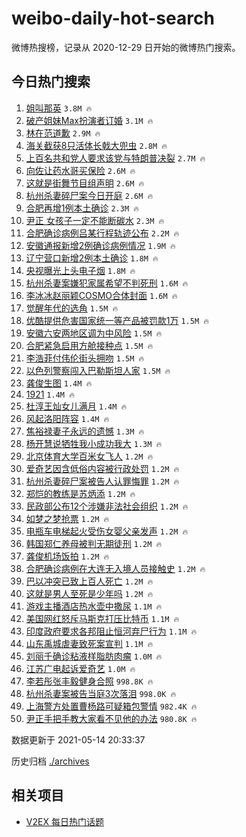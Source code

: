# weibo-daily-hot-search

微博热搜榜，记录从 2020-12-29 日开始的微博热门搜索。

## 今日热门搜索

<!-- BEGIN -->

1. [姐叫那英](https://s.weibo.com/weibo?q=%23%E5%A7%90%E5%8F%AB%E9%82%A3%E8%8B%B1%23&Refer=top) `3.8M 🔥`
1. [破产姐妹Max扮演者订婚](https://s.weibo.com/weibo?q=%23%E7%A0%B4%E4%BA%A7%E5%A7%90%E5%A6%B9Max%E6%89%AE%E6%BC%94%E8%80%85%E8%AE%A2%E5%A9%9A%23&Refer=top) `3.1M 🔥`
1. [林在范道歉](https://s.weibo.com/weibo?q=%23%E6%9E%97%E5%9C%A8%E8%8C%83%E9%81%93%E6%AD%89%23&Refer=top) `2.9M 🔥`
1. [海关截获8只活体长戟大兜虫](https://s.weibo.com/weibo?q=%23%E6%B5%B7%E5%85%B3%E6%88%AA%E8%8E%B78%E5%8F%AA%E6%B4%BB%E4%BD%93%E9%95%BF%E6%88%9F%E5%A4%A7%E5%85%9C%E8%99%AB%23&Refer=top) `2.8M 🔥`
1. [上百名共和党人要求该党与特朗普决裂](https://s.weibo.com/weibo?q=%23%E4%B8%8A%E7%99%BE%E5%90%8D%E5%85%B1%E5%92%8C%E5%85%9A%E4%BA%BA%E8%A6%81%E6%B1%82%E8%AF%A5%E5%85%9A%E4%B8%8E%E7%89%B9%E6%9C%97%E6%99%AE%E5%86%B3%E8%A3%82%23&Refer=top) `2.7M 🔥`
1. [向佐让药水哥买保险](https://s.weibo.com/weibo?q=%23%E5%90%91%E4%BD%90%E8%AE%A9%E8%8D%AF%E6%B0%B4%E5%93%A5%E4%B9%B0%E4%BF%9D%E9%99%A9%23&Refer=top) `2.6M 🔥`
1. [这就是街舞节目组声明](https://s.weibo.com/weibo?q=%23%E8%BF%99%E5%B0%B1%E6%98%AF%E8%A1%97%E8%88%9E%E8%8A%82%E7%9B%AE%E7%BB%84%E5%A3%B0%E6%98%8E%23&Refer=top) `2.6M 🔥`
1. [杭州杀妻碎尸案今日开庭](https://s.weibo.com/weibo?q=%23%E6%9D%AD%E5%B7%9E%E6%9D%80%E5%A6%BB%E7%A2%8E%E5%B0%B8%E6%A1%88%E4%BB%8A%E6%97%A5%E5%BC%80%E5%BA%AD%23&Refer=top) `2.6M 🔥`
1. [合肥再增1例本土确诊](https://s.weibo.com/weibo?q=%23%E5%90%88%E8%82%A5%E5%86%8D%E5%A2%9E1%E4%BE%8B%E6%9C%AC%E5%9C%9F%E7%A1%AE%E8%AF%8A%23&Refer=top) `2.3M 🔥`
1. [尹正 女孩子一定不能断碳水](https://s.weibo.com/weibo?q=%E5%B0%B9%E6%AD%A3%20%E5%A5%B3%E5%AD%A9%E5%AD%90%E4%B8%80%E5%AE%9A%E4%B8%8D%E8%83%BD%E6%96%AD%E7%A2%B3%E6%B0%B4&Refer=top) `2.3M 🔥`
1. [合肥确诊病例吕某行程轨迹公布](https://s.weibo.com/weibo?q=%23%E5%90%88%E8%82%A5%E7%A1%AE%E8%AF%8A%E7%97%85%E4%BE%8B%E5%90%95%E6%9F%90%E8%A1%8C%E7%A8%8B%E8%BD%A8%E8%BF%B9%E5%85%AC%E5%B8%83%23&Refer=top) `2.2M 🔥`
1. [安徽通报新增2例确诊病例情况](https://s.weibo.com/weibo?q=%23%E5%AE%89%E5%BE%BD%E9%80%9A%E6%8A%A5%E6%96%B0%E5%A2%9E2%E4%BE%8B%E7%A1%AE%E8%AF%8A%E7%97%85%E4%BE%8B%E6%83%85%E5%86%B5%23&Refer=top) `1.9M 🔥`
1. [辽宁营口新增2例本土确诊](https://s.weibo.com/weibo?q=%23%E8%BE%BD%E5%AE%81%E8%90%A5%E5%8F%A3%E6%96%B0%E5%A2%9E2%E4%BE%8B%E6%9C%AC%E5%9C%9F%E7%A1%AE%E8%AF%8A%23&Refer=top) `1.8M 🔥`
1. [央视曝光上头电子烟](https://s.weibo.com/weibo?q=%23%E5%A4%AE%E8%A7%86%E6%9B%9D%E5%85%89%E4%B8%8A%E5%A4%B4%E7%94%B5%E5%AD%90%E7%83%9F%23&Refer=top) `1.8M 🔥`
1. [杭州杀妻案嫌犯家属希望不判死刑](https://s.weibo.com/weibo?q=%23%E6%9D%AD%E5%B7%9E%E6%9D%80%E5%A6%BB%E6%A1%88%E5%AB%8C%E7%8A%AF%E5%AE%B6%E5%B1%9E%E5%B8%8C%E6%9C%9B%E4%B8%8D%E5%88%A4%E6%AD%BB%E5%88%91%23&Refer=top) `1.6M 🔥`
1. [李冰冰赵丽颖COSMO合体封面](https://s.weibo.com/weibo?q=%23%E6%9D%8E%E5%86%B0%E5%86%B0%E8%B5%B5%E4%B8%BD%E9%A2%96COSMO%E5%90%88%E4%BD%93%E5%B0%81%E9%9D%A2%23&Refer=top) `1.6M 🔥`
1. [觉醒年代的选角](https://s.weibo.com/weibo?q=%23%E8%A7%89%E9%86%92%E5%B9%B4%E4%BB%A3%E7%9A%84%E9%80%89%E8%A7%92%23&Refer=top) `1.5M 🔥`
1. [优酷提供危害国家统一等产品被罚款1万](https://s.weibo.com/weibo?q=%23%E4%BC%98%E9%85%B7%E6%8F%90%E4%BE%9B%E5%8D%B1%E5%AE%B3%E5%9B%BD%E5%AE%B6%E7%BB%9F%E4%B8%80%E7%AD%89%E4%BA%A7%E5%93%81%E8%A2%AB%E7%BD%9A%E6%AC%BE1%E4%B8%87%23&Refer=top) `1.5M 🔥`
1. [安徽六安两地区调为中风险](https://s.weibo.com/weibo?q=%23%E5%AE%89%E5%BE%BD%E5%85%AD%E5%AE%89%E4%B8%A4%E5%9C%B0%E5%8C%BA%E8%B0%83%E4%B8%BA%E4%B8%AD%E9%A3%8E%E9%99%A9%23&Refer=top) `1.5M 🔥`
1. [合肥紧急启用方舱接种点](https://s.weibo.com/weibo?q=%23%E5%90%88%E8%82%A5%E7%B4%A7%E6%80%A5%E5%90%AF%E7%94%A8%E6%96%B9%E8%88%B1%E6%8E%A5%E7%A7%8D%E7%82%B9%23&Refer=top) `1.5M 🔥`
1. [李浩菲付伟伦街头拥吻](https://s.weibo.com/weibo?q=%23%E6%9D%8E%E6%B5%A9%E8%8F%B2%E4%BB%98%E4%BC%9F%E4%BC%A6%E8%A1%97%E5%A4%B4%E6%8B%A5%E5%90%BB%23&Refer=top) `1.5M 🔥`
1. [以色列警察闯入巴勒斯坦人家](https://s.weibo.com/weibo?q=%23%E4%BB%A5%E8%89%B2%E5%88%97%E8%AD%A6%E5%AF%9F%E9%97%AF%E5%85%A5%E5%B7%B4%E5%8B%92%E6%96%AF%E5%9D%A6%E4%BA%BA%E5%AE%B6%23&Refer=top) `1.5M 🔥`
1. [龚俊生图](https://s.weibo.com/weibo?q=%23%E9%BE%9A%E4%BF%8A%E7%94%9F%E5%9B%BE%23&Refer=top) `1.4M 🔥`
1. [1921](https://s.weibo.com/weibo?q=1921&Refer=top) `1.4M 🔥`
1. [杜淳王灿女儿满月](https://s.weibo.com/weibo?q=%23%E6%9D%9C%E6%B7%B3%E7%8E%8B%E7%81%BF%E5%A5%B3%E5%84%BF%E6%BB%A1%E6%9C%88%23&Refer=top) `1.4M 🔥`
1. [风起洛阳阵容](https://s.weibo.com/weibo?q=%23%E9%A3%8E%E8%B5%B7%E6%B4%9B%E9%98%B3%E9%98%B5%E5%AE%B9%23&Refer=top) `1.4M 🔥`
1. [焦裕禄妻子永远的遗憾](https://s.weibo.com/weibo?q=%23%E7%84%A6%E8%A3%95%E7%A6%84%E5%A6%BB%E5%AD%90%E6%B0%B8%E8%BF%9C%E7%9A%84%E9%81%97%E6%86%BE%23&Refer=top) `1.3M 🔥`
1. [杨开慧说牺牲我小成功我大](https://s.weibo.com/weibo?q=%23%E6%9D%A8%E5%BC%80%E6%85%A7%E8%AF%B4%E7%89%BA%E7%89%B2%E6%88%91%E5%B0%8F%E6%88%90%E5%8A%9F%E6%88%91%E5%A4%A7%23&Refer=top) `1.3M 🔥`
1. [北京体育大学百米女飞人](https://s.weibo.com/weibo?q=%E5%8C%97%E4%BA%AC%E4%BD%93%E8%82%B2%E5%A4%A7%E5%AD%A6%E7%99%BE%E7%B1%B3%E5%A5%B3%E9%A3%9E%E4%BA%BA&Refer=top) `1.2M 🔥`
1. [爱奇艺因含低俗内容被行政处罚](https://s.weibo.com/weibo?q=%23%E7%88%B1%E5%A5%87%E8%89%BA%E5%9B%A0%E5%90%AB%E4%BD%8E%E4%BF%97%E5%86%85%E5%AE%B9%E8%A2%AB%E8%A1%8C%E6%94%BF%E5%A4%84%E7%BD%9A%23&Refer=top) `1.2M 🔥`
1. [杭州杀妻碎尸案被告人认罪悔罪](https://s.weibo.com/weibo?q=%23%E6%9D%AD%E5%B7%9E%E6%9D%80%E5%A6%BB%E7%A2%8E%E5%B0%B8%E6%A1%88%E8%A2%AB%E5%91%8A%E4%BA%BA%E8%AE%A4%E7%BD%AA%E6%82%94%E7%BD%AA%23&Refer=top) `1.2M 🔥`
1. [郑恺的教练是苏炳添](https://s.weibo.com/weibo?q=%23%E9%83%91%E6%81%BA%E7%9A%84%E6%95%99%E7%BB%83%E6%98%AF%E8%8B%8F%E7%82%B3%E6%B7%BB%23&Refer=top) `1.2M 🔥`
1. [民政部公布12个涉嫌非法社会组织](https://s.weibo.com/weibo?q=%23%E6%B0%91%E6%94%BF%E9%83%A8%E5%85%AC%E5%B8%8312%E4%B8%AA%E6%B6%89%E5%AB%8C%E9%9D%9E%E6%B3%95%E7%A4%BE%E4%BC%9A%E7%BB%84%E7%BB%87%23&Refer=top) `1.2M 🔥`
1. [如梦之梦抢票](https://s.weibo.com/weibo?q=%23%E5%A6%82%E6%A2%A6%E4%B9%8B%E6%A2%A6%E6%8A%A2%E7%A5%A8%23&Refer=top) `1.2M 🔥`
1. [电瓶车电梯起火受伤女婴父亲发声](https://s.weibo.com/weibo?q=%23%E7%94%B5%E7%93%B6%E8%BD%A6%E7%94%B5%E6%A2%AF%E8%B5%B7%E7%81%AB%E5%8F%97%E4%BC%A4%E5%A5%B3%E5%A9%B4%E7%88%B6%E4%BA%B2%E5%8F%91%E5%A3%B0%23&Refer=top) `1.2M 🔥`
1. [韩国郑仁养母被判无期徒刑](https://s.weibo.com/weibo?q=%23%E9%9F%A9%E5%9B%BD%E9%83%91%E4%BB%81%E5%85%BB%E6%AF%8D%E8%A2%AB%E5%88%A4%E6%97%A0%E6%9C%9F%E5%BE%92%E5%88%91%23&Refer=top) `1.2M 🔥`
1. [龚俊机场饭拍](https://s.weibo.com/weibo?q=%23%E9%BE%9A%E4%BF%8A%E6%9C%BA%E5%9C%BA%E9%A5%AD%E6%8B%8D%23&Refer=top) `1.2M 🔥`
1. [合肥确诊病例在大连无入境人员接触史](https://s.weibo.com/weibo?q=%23%E5%90%88%E8%82%A5%E7%A1%AE%E8%AF%8A%E7%97%85%E4%BE%8B%E5%9C%A8%E5%A4%A7%E8%BF%9E%E6%97%A0%E5%85%A5%E5%A2%83%E4%BA%BA%E5%91%98%E6%8E%A5%E8%A7%A6%E5%8F%B2%23&Refer=top) `1.2M 🔥`
1. [巴以冲突已致上百人死亡](https://s.weibo.com/weibo?q=%23%E5%B7%B4%E4%BB%A5%E5%86%B2%E7%AA%81%E5%B7%B2%E8%87%B4%E4%B8%8A%E7%99%BE%E4%BA%BA%E6%AD%BB%E4%BA%A1%23&Refer=top) `1.2M 🔥`
1. [这就是男人至死是少年吗](https://s.weibo.com/weibo?q=%23%E8%BF%99%E5%B0%B1%E6%98%AF%E7%94%B7%E4%BA%BA%E8%87%B3%E6%AD%BB%E6%98%AF%E5%B0%91%E5%B9%B4%E5%90%97%23&Refer=top) `1.2M 🔥`
1. [游戏主播酒店热水壶中撒尿](https://s.weibo.com/weibo?q=%23%E6%B8%B8%E6%88%8F%E4%B8%BB%E6%92%AD%E9%85%92%E5%BA%97%E7%83%AD%E6%B0%B4%E5%A3%B6%E4%B8%AD%E6%92%92%E5%B0%BF%23&Refer=top) `1.1M 🔥`
1. [美国网红怒斥马斯克打压比特币](https://s.weibo.com/weibo?q=%23%E7%BE%8E%E5%9B%BD%E7%BD%91%E7%BA%A2%E6%80%92%E6%96%A5%E9%A9%AC%E6%96%AF%E5%85%8B%E6%89%93%E5%8E%8B%E6%AF%94%E7%89%B9%E5%B8%81%23&Refer=top) `1.1M 🔥`
1. [印度政府要求各邦阻止恒河弃尸行为](https://s.weibo.com/weibo?q=%23%E5%8D%B0%E5%BA%A6%E6%94%BF%E5%BA%9C%E8%A6%81%E6%B1%82%E5%90%84%E9%82%A6%E9%98%BB%E6%AD%A2%E6%81%92%E6%B2%B3%E5%BC%83%E5%B0%B8%E8%A1%8C%E4%B8%BA%23&Refer=top) `1.1M 🔥`
1. [山东禹城虐妻致死案宣判](https://s.weibo.com/weibo?q=%23%E5%B1%B1%E4%B8%9C%E7%A6%B9%E5%9F%8E%E8%99%90%E5%A6%BB%E8%87%B4%E6%AD%BB%E6%A1%88%E5%AE%A3%E5%88%A4%23&Refer=top) `1.1M 🔥`
1. [刘丽千确诊粘液样脂肪肉瘤](https://s.weibo.com/weibo?q=%23%E5%88%98%E4%B8%BD%E5%8D%83%E7%A1%AE%E8%AF%8A%E7%B2%98%E6%B6%B2%E6%A0%B7%E8%84%82%E8%82%AA%E8%82%89%E7%98%A4%23&Refer=top) `1.0M 🔥`
1. [江苏广电起诉爱奇艺](https://s.weibo.com/weibo?q=%23%E6%B1%9F%E8%8B%8F%E5%B9%BF%E7%94%B5%E8%B5%B7%E8%AF%89%E7%88%B1%E5%A5%87%E8%89%BA%23&Refer=top) `1.0M 🔥`
1. [李若彤张丰毅健身合照](https://s.weibo.com/weibo?q=%23%E6%9D%8E%E8%8B%A5%E5%BD%A4%E5%BC%A0%E4%B8%B0%E6%AF%85%E5%81%A5%E8%BA%AB%E5%90%88%E7%85%A7%23&Refer=top) `998.8K 🔥`
1. [杭州杀妻案被告当庭3次落泪](https://s.weibo.com/weibo?q=%23%E6%9D%AD%E5%B7%9E%E6%9D%80%E5%A6%BB%E6%A1%88%E8%A2%AB%E5%91%8A%E5%BD%93%E5%BA%AD3%E6%AC%A1%E8%90%BD%E6%B3%AA%23&Refer=top) `998.0K 🔥`
1. [上海警方处置曹杨路可疑箱包警情](https://s.weibo.com/weibo?q=%E4%B8%8A%E6%B5%B7%E8%AD%A6%E6%96%B9%E5%A4%84%E7%BD%AE%E6%9B%B9%E6%9D%A8%E8%B7%AF%E5%8F%AF%E7%96%91%E7%AE%B1%E5%8C%85%E8%AD%A6%E6%83%85&Refer=top) `982.4K 🔥`
1. [尹正手把手教大家看不见他的办法](https://s.weibo.com/weibo?q=%23%E5%B0%B9%E6%AD%A3%E6%89%8B%E6%8A%8A%E6%89%8B%E6%95%99%E5%A4%A7%E5%AE%B6%E7%9C%8B%E4%B8%8D%E8%A7%81%E4%BB%96%E7%9A%84%E5%8A%9E%E6%B3%95%23&Refer=top) `980.8K 🔥`

数据更新于 2021-05-14 20:33:37

<!-- END -->

历史归档 [./archives](./archives)

## 相关项目

- [V2EX 每日热门话题](https://github.com/boojack/v2ex-daily-hot-topic)
